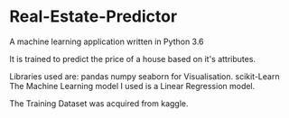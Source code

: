 # Real-Estate-Predictor
A machine learning application written in Python 3.6


It is trained to predict the price of a house based on it's attributes.


Libraries used are:
  pandas 
  numpy
  seaborn for Visualisation.
  scikit-Learn
The Machine Learning model I used is a Linear Regression model.


The Training Dataset was acquired from kaggle.
